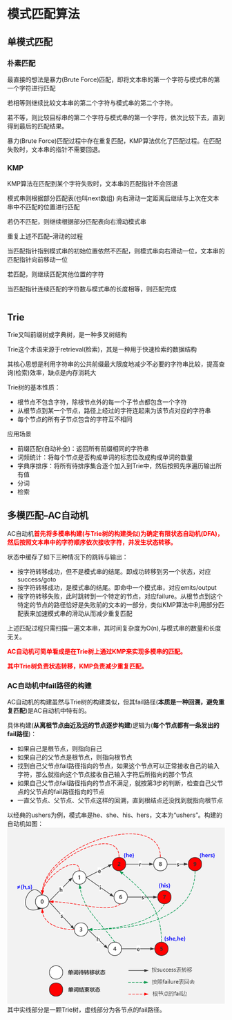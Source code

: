 # 模式匹配算法
## 单模式匹配
### 朴素匹配
最直接的想法是暴力(Brute Force)匹配，即将文本串的第一个字符与模式串的第一个字符进行匹配

若相等则继续比较文本串的第二个字符与模式串的第二个字符。

若不等，则比较目标串的第二个字符与模式串的第一个字符，依次比较下去，直到得到最后的匹配结果。

暴力(Brute Force)匹配过程中存在重复匹配，KMP算法优化了匹配过程。在匹配失败时，文本串的指针不需要回退。

### KMP
KMP算法在匹配到某个字符失败时，文本串的匹配指针不会回退

模式串则根据部分匹配表(也叫next数组) 向右滑动一定距离后继续与上次在文本串中不匹配的位置进行匹配

若仍不匹配，则继续根据部分匹配表向右滑动模式串

重复上述不匹配–滑动的过程

当匹配指针指到模式串的初始位置依然不匹配，则模式串向右滑动一位，文本串的匹配指针向前移动一位

若匹配，则继续匹配其他位置的字符

当匹配指针连续匹配的字符数与模式串的长度相等，则匹配完成

```java

```

## Trie
Trie又叫前缀树或字典树，是一种多叉树结构

Trie这个术语来源于retrieval(检索)，其是一种用于快速检索的数据结构

其核心思想是利用字符串的公共前缀最大限度地减少不必要的字符串比较，提高查询(检索)效率，缺点是内存消耗大

Trie树的基本性质：

- 根节点不包含字符，除根节点外的每一个子节点都包含一个字符
- 从根节点到某一个节点，路径上经过的字符连起来为该节点对应的字符串
- 每个节点的所有子节点包含的字符互不相同

应用场景

- 前缀匹配(自动补全)：返回所有前缀相同的字符串
- 词频统计：将每个节点是否构成单词的标志位改成构成单词的数量
- 字典序排序：将所有待排序集合逐个加入到Trie中，然后按照先序遍历输出所有值
- 分词
- 检索

## 多模匹配–AC自动机
AC自动机<font color=red>**首先将多模串构建(与Trie树的构建类似)为确定有限状态自动机(DFA)，然后按照文本串中的字符顺序依次接收字符，并发生状态转移。**</font>

状态中缓存了如下三种情况下的跳转与输出：
- 按字符转移成功，但不是模式串的结尾。即成功转移到另一个状态，对应success/goto
- 按字符转移成功，是模式串的结尾。即命中一个模式串，对应emits/output
- 按字符转移失败，此时跳转到一个特定的节点，对应failure。从根节点到这个特定的节点的路径恰好是失败前的文本的一部分，类似KMP算法中利用部分匹配表来加速模式串的滑动从而减少重复匹配

上述匹配过程只需扫描一遍文本串，其时间复杂度为O(n),与模式串的数量和长度无关。

<font color=red>**AC自动机可简单看成是在Trie树上通过KMP来实现多模串的匹配。**</font>

<font color=red>**其中Trie树负责状态转移，KMP负责减少重复匹配。**</font>

### AC自动机中fail路径的构建

AC自动机的构建虽然与Trie树的构建类似，但其fail路径(**本质是一种回溯，避免重复匹配**)是AC自动机中特有的。

具体构建(**从离根节点由近及远的节点逐步构建**)逻辑为(**每个节点都有一条发出的fail路径**)：
- 如果自己是根节点，则指向自己
- 如果自己的父节点是根节点，则指向根节点
- 找到自己父节点fail路径指向的节点，如果这个节点可以正常接收自己的输入字符，那么就指向这个节点接收自己输入字符后所指向的那个节点
- 如果自己父节点fail路径指向的节点不满足，就按第3步的判断，检查自己父节点的父节点的fail路径指向的节点
- 一直父节点、父节点、父节点这样的回溯，直到根结点还没找到就指向根节点

以经典的ushers为例，模式串是he、she、his、hers，文本为“ushers”。构建的自动机如图：
![](asserts/模式匹配算法/1.AC自动机中fail路径的构建.png)
其中实线部分是一颗Trie树，虚线部分为各节点的fail路径。
